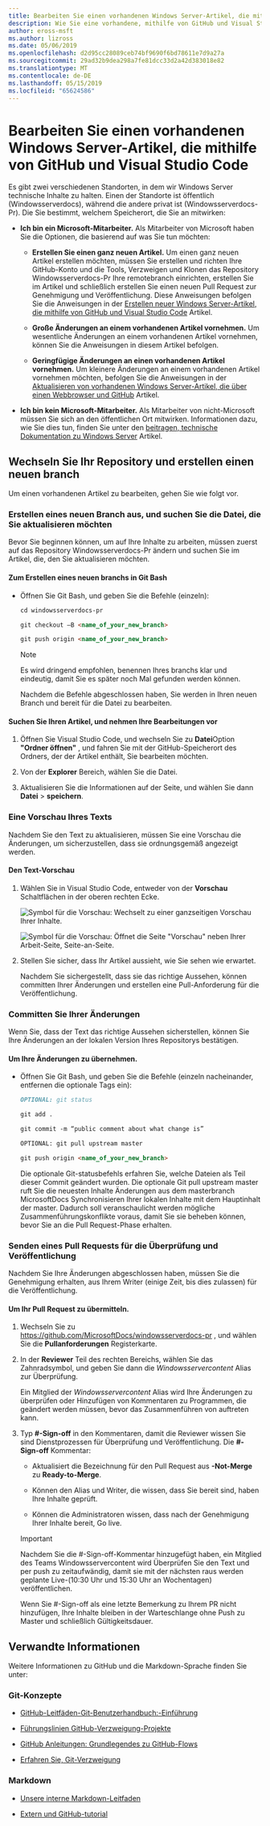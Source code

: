 ```yaml
---
title: Bearbeiten Sie einen vorhandenen Windows Server-Artikel, die mithilfe von GitHub und Visual Studio Code
description: Wie Sie eine vorhandene, mithilfe von GitHub und Visual Studio Code als Mitarbeiter von Microsoft Windows Server-bezogenen Artikeln zu bearbeiten.
author: eross-msft
ms.author: lizross
ms.date: 05/06/2019
ms.openlocfilehash: d2d95cc28089ceb74bf9690f6bd78611e7d9a27a
ms.sourcegitcommit: 29ad32b9dea298a7fe81dcc33d2a42d383018e82
ms.translationtype: MT
ms.contentlocale: de-DE
ms.lasthandoff: 05/15/2019
ms.locfileid: "65624586"
---
```

# <a name="edit-an-existing-windows-server-article-using-github-and-visual-studio-code"></a>Bearbeiten Sie einen vorhandenen Windows Server-Artikel, die mithilfe von GitHub und Visual Studio Code

Es gibt zwei verschiedenen Standorten, in dem wir Windows Server technische Inhalte zu halten. Einen der Standorte ist öffentlich (Windowsserverdocs), während die andere privat ist (Windowsserverdocs-Pr). Die Sie bestimmt, welchem Speicherort, die Sie an mitwirken:

- **Ich bin ein Microsoft-Mitarbeiter.** Als Mitarbeiter von Microsoft haben Sie die Optionen, die basierend auf was Sie tun möchten:

    - **Erstellen Sie einen ganz neuen Artikel.** Um einen ganz neuen Artikel erstellen möchten, müssen Sie erstellen und richten Ihre GitHub-Konto und die Tools, Verzweigen und Klonen das Repository Windowsserverdocs-Pr Ihre remotebranch einrichten, erstellen Sie im Artikel und schließlich erstellen Sie einen neuen Pull Request zur Genehmigung und Veröffentlichung. Diese Anweisungen befolgen Sie die Anweisungen in der [Erstellen neuer Windows Server-Artikel, die mithilfe von GitHub und Visual Studio Code](create-new-using-github.md) Artikel.

    - **Große Änderungen an einem vorhandenen Artikel vornehmen.** Um wesentliche Änderungen an einem vorhandenen Artikel vornehmen, können Sie die Anweisungen in diesem Artikel befolgen.

    - **Geringfügige Änderungen an einen vorhandenen Artikel vornehmen.** Um kleinere Änderungen an einem vorhandenen Artikel vornehmen möchten, befolgen Sie die Anweisungen in der [Aktualisieren von vorhandenen Windows Server-Artikel, die über einen Webbrowser und GitHub](github-browser-updates.md) Artikel.

- **Ich bin kein Microsoft-Mitarbeiter.** Als Mitarbeiter von nicht-Microsoft müssen Sie sich an den öffentlichen Ort mitwirken. Informationen dazu, wie Sie dies tun, finden Sie unter den [beitragen, technische Dokumentation zu Windows Server](https://github.com/MicrosoftDocs/windowsserverdocs/blob/master/CONTRIBUTING.md) Artikel.

## <a name="switch-your-repo-and-create-a-new-branch"></a>Wechseln Sie Ihr Repository und erstellen einen neuen branch

Um einen vorhandenen Artikel zu bearbeiten, gehen Sie wie folgt vor.

### <a name="create-a-new-branch-and-locate-the-file-you-want-to-update"></a>Erstellen eines neuen Branch aus, und suchen Sie die Datei, die Sie aktualisieren möchten

Bevor Sie beginnen können, um auf Ihre Inhalte zu arbeiten, müssen zuerst auf das Repository Windowsserverdocs-Pr ändern und suchen Sie im Artikel, die, den Sie aktualisieren möchten.

#### <a name="to-create-a-new-branch-in-git-bash"></a>Zum Erstellen eines neuen branchs in Git Bash

- Öffnen Sie Git Bash, und geben Sie die Befehle (einzeln):

    ```markdown
    cd windowsserverdocs-pr

    git checkout –B <name_of_your_new_branch>

    git push origin <name_of_your_new_branch>
    ```

    >[!Note]
    >Es wird dringend empfohlen, benennen Ihres branchs klar und eindeutig, damit Sie es später noch Mal gefunden werden können.

    Nachdem die Befehle abgeschlossen haben, Sie werden in Ihren neuen Branch und bereit für die Datei zu bearbeiten.

#### <a name="to-locate-your-article-and-make-your-edits"></a>Suchen Sie Ihren Artikel, und nehmen Ihre Bearbeitungen vor

1. Öffnen Sie Visual Studio Code, und wechseln Sie zu **Datei**Option **"Ordner öffnen"** , und fahren Sie mit der GitHub-Speicherort des Ordners, der der Artikel enthält, Sie bearbeiten möchten.

2. Von der **Explorer** Bereich, wählen Sie die Datei.

3. Aktualisieren Sie die Informationen auf der Seite, und wählen Sie dann **Datei** > **speichern**.

### <a name="preview-your-text"></a>Eine Vorschau Ihres Texts

Nachdem Sie den Text zu aktualisieren, müssen Sie eine Vorschau die Änderungen, um sicherzustellen, dass sie ordnungsgemäß angezeigt werden.

#### <a name="to-preview-your-text"></a>Den Text-Vorschau

1. Wählen Sie in Visual Studio Code, entweder von der **Vorschau** Schaltflächen in der oberen rechten Ecke.

    ![Symbol für die Vorschau](media/create-new-using-github/preview-button-full-page.png): Wechselt zu einer ganzseitigen Vorschau Ihrer Inhalte.

    ![Symbol für die Vorschau](media/create-new-using-github/preview-button-side-by-side.png): Öffnet die Seite "Vorschau" neben Ihrer Arbeit-Seite, Seite-an-Seite.

2. Stellen Sie sicher, dass Ihr Artikel aussieht, wie Sie sehen wie erwartet.

    Nachdem Sie sichergestellt, dass sie das richtige Aussehen, können committen Ihrer Änderungen und erstellen eine Pull-Anforderung für die Veröffentlichung.

### <a name="commit-your-changes"></a>Committen Sie Ihrer Änderungen

Wenn Sie, dass der Text das richtige Aussehen sicherstellen, können Sie Ihre Änderungen an der lokalen Version Ihres Repositorys bestätigen.

#### <a name="to-commit-your-changes"></a>Um Ihre Änderungen zu übernehmen.

- Öffnen Sie Git Bash, und geben Sie die Befehle (einzeln nacheinander, entfernen die optionale Tags ein):

    ```markdown
    OPTIONAL: git status

    git add .

    git commit -m “public comment about what change is”

    OPTIONAL: git pull upstream master

    git push origin <name_of_your_new_branch>

    ```

    Die optionale Git-statusbefehls erfahren Sie, welche Dateien als Teil dieser Commit geändert wurden. Die optionale Git pull upstream master ruft Sie die neuesten Inhalte Änderungen aus dem masterbranch MicrosoftDocs Synchronisieren Ihrer lokalen Inhalte mit dem Hauptinhalt der master. Dadurch soll veranschaulicht werden mögliche Zusammenführungskonflikte voraus, damit Sie sie beheben können, bevor Sie an die Pull Request-Phase erhalten.

### <a name="submit-a-pull-request-for-review-and-publication"></a>Senden eines Pull Requests für die Überprüfung und Veröffentlichung

Nachdem Sie Ihre Änderungen abgeschlossen haben, müssen Sie die Genehmigung erhalten, aus Ihrem Writer (einige Zeit, bis dies zulassen) für die Veröffentlichung.

#### <a name="to-submit-your-pull-request"></a>Um Ihr Pull Request zu übermitteln.

1. Wechseln Sie zu https://github.com/MicrosoftDocs/windowsserverdocs-pr , und wählen Sie die **Pullanforderungen** Registerkarte.

2. In der **Reviewer** Teil des rechten Bereichs, wählen Sie das Zahnradsymbol, und geben Sie dann die _Windowsservercontent_ Alias zur Überprüfung.

    Ein Mitglied der _Windowsservercontent_ Alias wird Ihre Änderungen zu überprüfen oder Hinzufügen von Kommentaren zu Programmen, die geändert werden müssen, bevor das Zusammenführen von auftreten kann.

3. Typ **#-Sign-off** in den Kommentaren, damit die Reviewer wissen Sie sind Dienstprozessen für Überprüfung und Veröffentlichung. Die **#-Sign-off** Kommentar:

    - Aktualisiert die Bezeichnung für den Pull Request aus **-Not-Merge** zu **Ready-to-Merge**.

    - Können den Alias und Writer, die wissen, dass Sie bereit sind, haben Ihre Inhalte geprüft.

    - Können die Administratoren wissen, dass nach der Genehmigung Ihrer Inhalte bereit, Go live.

    >[!Important]
    >Nachdem Sie die #-Sign-off-Kommentar hinzugefügt haben, ein Mitglied des Teams Windowsservercontent wird Überprüfen Sie den Text und per push zu zeitaufwändig, damit sie mit der nächsten raus werden geplante Live-(10:30 Uhr und 15:30 Uhr an Wochentagen) veröffentlichen.
    >
    >Wenn Sie #-Sign-off als eine letzte Bemerkung zu Ihrem PR nicht hinzufügen, Ihre Inhalte bleiben in der Warteschlange ohne Push zu Master und schließlich Gültigkeitsdauer.

## <a name="related-information"></a>Verwandte Informationen

Weitere Informationen zu GitHub und die Markdown-Sprache finden Sie unter:

### <a name="git-concepts"></a>Git-Konzepte

- [GitHub-Leitfäden-Git-Benutzerhandbuch:-Einführung](https://guides.github.com/introduction/git-handbook/)

- [Führungslinien GitHub-Verzweigung-Projekte](https://guides.github.com/activities/forking/)

- [GitHub Anleitungen: Grundlegendes zu GitHub-Flows](https://guides.github.com/introduction/flow/)

- [Erfahren Sie, Git-Verzweigung](https://learngitbranching.js.org/ (visual lerner geeignet!))

### <a name="markdown"></a>Markdown

- [Unsere interne Markdown-Leitfaden](https://review.docs.microsoft.com/help/contribute/markdown-reference?branch=master)

- [Extern und GitHub-tutorial](https://www.markdowntutorial.com/)